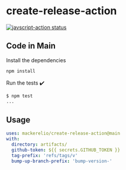 # create-release-action

<a href="https://github.com/mackerelio/create-release-action/actions"><img alt="javscript-action status" src="https://github.com/mackerelio/create-release-action/workflows/units-test/badge.svg"></a>

## Code in Main

Install the dependencies

```bash
npm install
```

Run the tests :heavy_check_mark:

```bash
$ npm test
...
```

## Usage

```yaml
uses: mackerelio/create-release-action@main
with:
  directory: artifacts/
  github-token: ${{ secrets.GITHUB_TOKEN }}
  tag-prefix: 'refs/tags/v'
  bump-up-branch-prefix: 'bump-version-'
```

